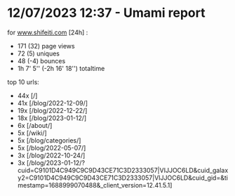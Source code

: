 # 12/07/2023 12:37 - Umami report
for www.shifeiti.com [24h] :

 - 171 (32) page views
 - 72 (5) uniques
 - 48 (-4) bounces
 - 1h 7' 5'' (-2h 16' 18'') totaltime


top 10 urls:
 - 44x [/]
 - 41x [/blog/2022-12-09/]
 - 19x [/blog/2022-12-22/]
 - 18x [/blog/2023-01-12/]
 - 6x [/about/]
 - 5x [/wiki/]
 - 5x [/blog/categories/]
 - 5x [/blog/2022-05-07/]
 - 3x [/blog/2022-10-24/]
 - 3x [/blog/2023-01-12/?cuid=C9101D4C949C9C9D43CE71C3D2333057|VIJJOC6LD&cuid_galaxy2=C9101D4C949C9C9D43CE71C3D2333057|VIJJOC6LD&cuid_gid=&timestamp=1688999070488&_client_version=12.41.5.1]


